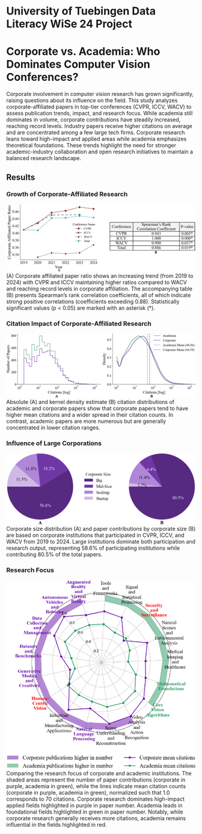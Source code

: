 # University of Tuebingen Data Literacy WiSe 24 Project

# Corporate vs. Academia: Who Dominates Computer Vision Conferences?

Corporate involvement in computer vision research has grown significantly, raising questions about its influence on the field. This study analyzes corporate-affiliated papers in top-tier conferences (CVPR, ICCV, WACV) to assess publication trends, impact, and research focus. While academia still dominates in volume, corporate contributions have steadily increased, reaching record levels. Industry papers receive higher citations on average and are concentrated among a few large tech firms. Corporate research leans toward high-impact and applied areas while academia emphasizes theoretical foundations. These trends highlight the need for stronger academic-industry collaboration and open research initiatives to maintain a balanced research landscape.

## Results

### Growth of Corporate-Affiliated Research
![Corporate Growth Ratio](graphs/corporate_ratio_table.png)
(A) Corporate affiliated paper ratio shows an increasing trend (from 2019 to 2024) with CVPR and ICCV maintaining higher ratios compared to WACV and reaching record levels in corporate affiliation. The accompanying table (B) presents Spearman’s rank correlation coefficients, all of which indicate strong positive correlations (coefficients exceeding 0.88). Statistically significant values (p < 0.05) are marked with an asterisk (*).

### Citation Impact of Corporate-Affiliated Research
![Citation Impact](graphs/ieee_citations.png)
Absolute (A) and kernel density estimate (B) citation distributions of academic and
corporate papers show that corporate papers tend to have higher mean citations and a wider spread in
their citation counts. In contrast, academic papers are more numerous but are generally concentrated
in lower citation ranges.

### Influence of Large Corporations
![Influence of Large Corporations](graphs/pie_charts.png)
Corporate size distribution (A) and paper contributions by corporate size (B) are based
on corporate institutions that participated in CVPR, ICCV, and WACV from 2019 to 2024. Large
institutions dominate both participation and research output, representing 58.6% of participating
institutions while contributing 80.5% of the total papers.

### Research Focus
![Research Focus](graphs/citation_radar_plot.png)
Comparing the research focus of corporate and academic institutions. The shaded areas represent the number of paper contributions (corporate in purple, academia in green), while the lines indicate mean citation counts (corporate in purple, academia in green), normalized such that 1.0 corresponds to 70 citations. Corporate research dominates high-impact applied fields highlighted in purple in paper number. Academia leads in foundational fields highlighted in green in paper number. Notably, while corporate research generally receives more citations, academia remains influential in the fields highlighted in red.
